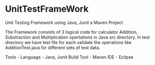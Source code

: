 # UnitTestFrameWork
Unit Testing Framework using Java, Junit a Maven Project

The Framework consists of 3 logical code for calculator Addition, Substraction and Multiplication opertations in Java src directory. In test directory
we have test file for each validate the operations like AdditionTest.java for different sets of test data.

Tools -
Language - Java, Junit 
Build Tool - Maven
IDE - Eclipse



